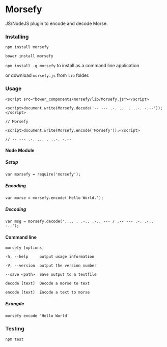 # Morsefy
JS/NodeJS plugin to encode and decode Morse.

### Installing
``npm install morsefy``

``bower install morsefy``

``npm install -g morsefy`` to install as a command line application

or download ``morsefy.js`` from ``lib`` folder.

### Usage

``<script src="bower_components/morsefy/lib/Morsefy.js"></script>``

``<script>document.write(Morsefy.decode('-- --- .-. ... . ..-. -.--'));</script>``

``// Morsefy``

``<script>document.write(Morsefy.encode('Morsefy'));</script>``

``// -- --- .-. ... . ..-. -.--``
#### Node Module

##### Setup
``var morsefy = require('morsefy');``

##### Encoding

``var morse = morsefy.encode('Hello World.');``

##### Decoding

``var msg = morsefy.decode('.... . .-.. .-.. --- / .-- --- .-. .-.. -..');``

#### Command line
  ``morsefy [options]``

``-h, --help     output usage information``

``-V, --version  output the version number``

``--save <path>  Save output to a textfile``

``decode [text]  Decode a morse to text``

``encode [text]  Encode a text to morse``

##### Example

``morsefy encode 'Hello World'``

### Testing

``npm test``
